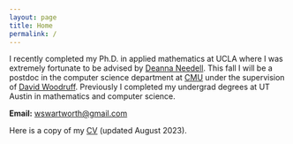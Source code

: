 ```yaml
---
layout: page
title: Home
permalink: /
---
```


I recently completed my Ph.D. in applied mathematics at UCLA where I was extremely fortunate to be advised by [Deanna Needell](https://www.math.ucla.edu/~deanna/). This fall I will be a postdoc in the computer science department at [CMU](https://www.cmu.edu/) under the supervision of [David Woodruff](http://www.cs.cmu.edu/~dwoodruf/). Previously I completed my undergrad degrees at UT Austin in mathematics and computer science.

**Email:** wswartworth@gmail.com

Here is a copy of my [CV]({{site.url}}/cv.pdf) (updated August 2023).